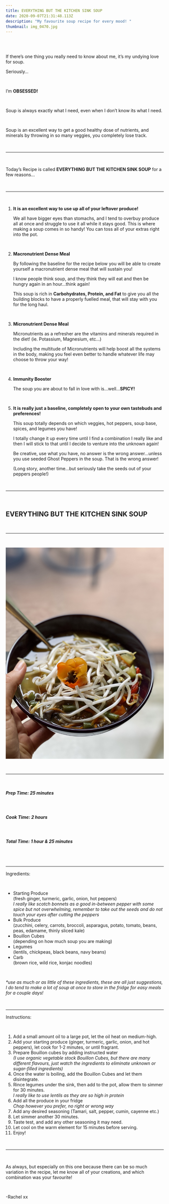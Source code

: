 ```yaml
---
title: EVERYTHING BUT THE KITCHEN SINK SOUP
date: 2020-09-07T21:31:48.113Z
description: "My favourite soup recipe for every mood! "
thumbnail: img_0470.jpg
---
```

<br>

<br>

If there’s one thing you really need to know about me, it’s my undying love for soup. 
<br>

Seriously…

<br>

I’m **OBSESSED!**

<br>

Soup is always exactly what I need, even when I don’t know its what I need.

<br>

Soup is an excellent way to get a good healthy dose of nutrients, and minerals by throwing in so many veggies, you completely lose track. 

<br>

- - -

<br>

Today’s Recipe is called **EVERYTHING BUT THE KITCHEN SINK SOUP** for a few reasons…

<br>

- - -

<br>

1. **It is an excellent way to use up all of your leftover produce!**
   <br>

   We all have bigger eyes than stomachs, and I tend to overbuy produce all at once and struggle to use it all while it stays good. This is where making a soup comes in so handy! You can toss all of your extras right into the pot.

<br>

2. **Macronutrient Dense Meal**
   <br>

   By following the baseline for the recipe below you will be able to create yourself a macronutrient dense meal that will sustain you!

   I know people think soup, and they think they will eat and then be hungry again in an hour…think again! 
   <br>

   This soup is rich in **Carbohydrates, Protein, and Fat** to give you all the building blocks to have a properly fuelled meal, that will stay with you for the long haul.

<br>

3. **Micronutrient Dense Meal**
   <br>

   Micronutrients as a refresher are the vitamins and minerals required in the diet! (ie. Potassium, Magnesium, etc…)

   Including the multitude of Micronutrients will help boost all the systems in the body, making you feel even better to handle whatever life may choose to throw your way!

<br>

4. **Immunity Booster**
   <br>

   The soup you are about to fall in love with is…well…**SPICY!**

<br>

5. **It is really just a baseline, completely open to your own tastebuds and preferences!**
   <br>

   This soup totally depends on which veggies, hot peppers, soup base, spices, and legumes you have!
   <br>

   I totally change it up every time until I find a combination I really like and then I will stick to that until I decide to venture into the unknown again! 
   <br>

   Be creative, use what you have, no answer is the wrong answer…unless you use seeded Ghost Peppers in the soup. That is the wrong answer! 
   <br>

   (Long story, another time…but seriously take the seeds out of your peppers people!)

<br>

- - -

<br>

## EVERYTHING BUT THE KITCHEN SINK SOUP

<br>

- - -

<br>

![kitchen sink soup](img_0470.jpg "soup")

<br>

---

<br>

##### Prep Time: 25 minutes

<br>

##### Cook Time: 2 hours

<br>

##### Total Time: 1 hour & 25 minutes

<br>

<br>

- - -

Ingredients:

<br>

* Starting Produce 
  <br>
  (fresh ginger, turmeric, garlic, onion, hot peppers) 
  <br>*I really like scotch bonnets as a good in-between pepper with some spice but not overwhelming, remember to take out the seeds and do not touch your eyes after cutting the peppers*
* Bulk Produce 
  <br>
  (zucchini, celery, carrots, broccoli, asparagus, potato, tomato, beans, peas, edamame, thinly sliced kale)
* Bouillon Cubes 
  <br>
  (depending on how much soup you are making)
* Legumes 
  <br>
  (lentils, chickpeas, black beans, navy beans)
* Carb 
  <br>
  (brown rice, wild rice, konjac noodles)

<br>

*\*use as much or as little of these ingredients, these are all just suggestions, I do tend to make a lot of soup at once to store in the fridge for easy meals for a couple days!*

<br>

- - -

Instructions:

<br>

1. Add a small amount oil to a large pot, let the oil heat on medium-high.
2. Add your starting produce (ginger, turmeric, garlic, onion, and hot peppers), let cook for 1-2 minutes, or until fragrant.
3. Prepare Bouillon cubes by adding instructed water 
   <br>*(I use organic vegetable stock Bouillon Cubes, but there are many different flavours, just watch the ingredients to eliminate unknown or sugar-filled ingredients)*
4. Once the water is boiling, add the Bouillon Cubes and let them disintegrate.
5. Rince legumes under the sink, then add to the pot, allow them to simmer for 30 minutes.
     <br> *I really like to use lentils as they are so high in protein*
6. Add all the produce in your fridge 
   <br>
     *Chop however you prefer, no right or wrong way*
7. Add any desired seasoning (Tamari, salt, pepper, cumin, cayenne etc.)
8. Let simmer another 30 minutes.
9. Taste test, and add any other seasoning it may need.
10. Let cool on the warm element for 15 minutes before serving.
11. Enjoy!

<br>

- - -

<br>

As always, but especially on this one because there can be so much variation in the recipe, let me know all of your creations, and which combination was your favourite!

<br>

\-Rachel xx